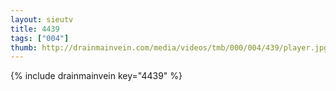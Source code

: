 ```yaml
--- 
layout: sieutv
title: 4439
tags: ["004"]
thumb: http://drainmainvein.com/media/videos/tmb/000/004/439/player.jpg
---
```

{% include drainmainvein key="4439" %} 
